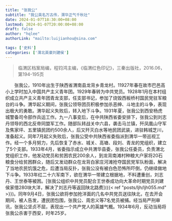 ```yaml
---
title: "张我公"
subtitle: "我公英名万古传，渭华正气千秋壮"
date: 2024-01-07T18:30:00+08:00
lastmod: 2024-01-07T20:00:00+08:00
draft: false
author: "hqlee"
authorLink: "mailto:luijianhou@sina.com"

tags: ['史料']
categories: ['渭北英豪刘建侯']
---
```

>临渭区档案局编，程钧鸿主编，《临渭红色印记》，三秦出版社，2016.06，第194-195页

　　张我公，1910年出生于陕西省渭南县龙背乡青龙村。11927年春在故市巴邑高小上学时加入中国共产主义青年团。1929年春转为中共党员。1928年1月在本村组织成立共产主义青年团青龙支部，任支部书记，参加了烧毁西板桥村国民党驻军粮台的斗争。渭华起义期间，张我公领导团员积极参加杀恶绅、斗地主的斗争，表现出极大的勇敢。渭华起义失败后，转入地下斗争。1931年夏，张我公到西安杨虎城警备司令部作兵运工作。九一八事变后，在中共陕西省委安排下，张我公到刘志丹领导的西北反帝同盟军工作。随部队转战关中六县，袭击马兰镇，歼凤凰山守军及焦家坪、五里镇民团约500余人，后又歼灭白水等地民团武装，进驻韩城芝川，准备起义。同年7月起义失败后，张我公受中共陕西省委指派到渭华一带巡视工作。经一个多月努力，先后恢复了赤水、城关、高塘、段刘、青龙的党组织，建立了5个支部。1933年4月，省委指示成立中共渭华县委，张我公任委员，负责渭北党组织工作，他发动党员和贫困农民200余人，到龙背南滩村种粮大户家将20石粮食分给贫困群众，随后又发动群众在龙背白家庄河滩抢夺国民党军队粉面，解决了当地农民饥饿之危，后遭当局反扑，张我公没有被白色恐怖所吓倒，仍继续做地下斗争。1933年红二十六军南下，欲在渭华一带建立根据地，不料遭重创，刘志丹、王世泰等被困。[张我公组织中共党员配合王世泰成功向大革命时期党员刘建侯家借280块大洋，解决了刘志丹等返回陕北路费]({{< ref "posts/ljh/ljh055.md" >}})。同年9月4日，张我公欲将参加抢洋面的几名中共党员送往陕北，在去开会期间，被人告发，遭民团包围，张我公、周忠义等7名党员被捕。经当局严刑审讯，张我公坚贞不屈，表现出一个共产党人的英雄气概。1934年6月，反动当局将张我公杀害于西安，时年25岁。


